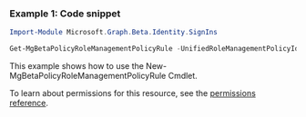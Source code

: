 ### Example 1: Code snippet

```powershell
Import-Module Microsoft.Graph.Beta.Identity.SignIns

Get-MgBetaPolicyRoleManagementPolicyRule -UnifiedRoleManagementPolicyId $unifiedRoleManagementPolicyId
```
This example shows how to use the New-MgBetaPolicyRoleManagementPolicyRule Cmdlet.

To learn about permissions for this resource, see the [permissions reference](/graph/permissions-reference).

